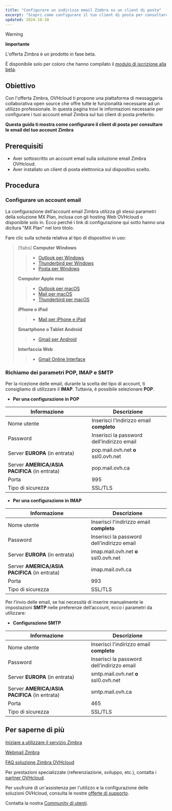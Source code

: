 ```yaml
---
title: "Configurare un indirizzo email Zimbra su un client di posta"
excerpt: "Scopri come configurare il tuo client di posta per consultare le email del tuo account Zimbra"
updated: 2024-10-10
---
```


<style>
.w-400 {
max-width:400px!important;
}
</style>

> [!warning]
>
> **Importante**
>
> L'offerta Zimbra è un prodotto in fase beta.
>
> È disponibile solo per coloro che hanno compilato il [modulo di iscrizione alla beta](https://labs.ovhcloud.com/en/zimbra-beta/).
>

## Obiettivo

Con l'offerta Zimbra, OVHcloud ti propone una piattaforma di messaggeria collaborativa open source che offre tutte le funzionalità necessarie ad un utilizzo professionale. In questa pagina trovi le informazioni necessarie per configurare i tuoi account email Zimbra sul tuo client di posta preferito.

**Questa guida ti mostra come configurare il client di posta per consultare le email del tuo account Zimbra**

## Prerequisiti

- Aver sottoscritto un account email sulla soluzione email Zimbra OVHcloud.
- Aver installato un client di posta elettronica sul dispositivo scelto.

## Procedura

### Configurare un account email <a name="mail-config"></a>

La configurazione dell’account email Zimbra utilizza gli stessi parametri della soluzione MX Plan, inclusa con gli hosting Web OVHcloud o disponibile solo in. Ecco perché i link di configurazione qui sotto hanno una dicitura "MX Plan" nel loro titolo.

Fare clic sulla scheda relativa al tipo di dispositivo in uso:

> [!tabs]
> **Computer Windows**
>>
>> - [Outlook per Windows](/pages/web_cloud/email_and_collaborative_solutions/mx_plan/how_to_configure_outlook_2016)
>> - [Thunderbird per Windows](/pages/web_cloud/email_and_collaborative_solutions/mx_plan/how_to_configure_thunderbird_windows)
>> - [Posta per Windows](/pages/web_cloud/email_and_collaborative_solutions/mx_plan/how_to_configure_windows_10)
>>
> **Computer Apple mac**
>>
>> - [Outlook per macOS](/pages/web_cloud/email_and_collaborative_solutions/mx_plan/how_to_configure_outlook_2016_mac)
>> - [Mail per macOS](/pages/web_cloud/email_and_collaborative_solutions/mx_plan/how_to_configure_mail_macos)
>> - [Thunderbird per macOS](/pages/web_cloud/email_and_collaborative_solutions/mx_plan/how_to_configure_thunderbird_mac)
>>
> **iPhone o iPad**
>>
>> - [Mail per iPhone e iPad](/pages/web_cloud/email_and_collaborative_solutions/mx_plan/how_to_configure_ios)
>>
> **Smartphone o Tablet Android**
>>
>> - [Gmail per Android](/pages/web_cloud/email_and_collaborative_solutions/mx_plan/how_to_configure_android)
>>
> **Interfaccia Web**
>>
>> - [Gmail Online Interface](/pages/web_cloud/email_and_collaborative_solutions/mx_plan/how_to_configure_gmail)
>>

### Richiamo dei parametri POP, IMAP e SMTP <a name="popimap-settings"></a>

Per la ricezione delle email, durante la scelta del tipo di account, ti consigliamo di utilizzare il **IMAP**. Tuttavia, è possibile selezionare **POP**.

- **Per una configurazione in POP**

|Informazione|Descrizione|
|---|---|
|Nome utente|Inserisci l'indirizzo email **completo**|
|Password|Inserisci la password dell’indirizzo email|
|Server **EUROPA** (in entrata)|pop.mail.ovh.net **o** ssl0.ovh.net|
|Server **AMERICA/ASIA PACIFICA** (in entrata)|pop.mail.ovh.ca|
|Porta|995|
|Tipo di sicurezza|SSL/TLS|

- **Per una configurazione in IMAP**

|Informazione|Descrizione|
|---|---|
|Nome utente|Inserisci l'indirizzo email **completo**|
|Password|Inserisci la password dell’indirizzo email|
|Server **EUROPA** (in entrata)|imap.mail.ovh.net **o** ssl0.ovh.net|
|Server **AMERICA/ASIA PACIFICA** (in entrata)|imap.mail.ovh.ca|
|Porta|993|
|Tipo di sicurezza|SSL/TLS|

Per l’invio delle email, se hai necessità di inserire manualmente le impostazioni **SMTP** nelle preferenze dell’account, ecco i parametri da utilizzare:

- **Configurazione SMTP**

|Informazione|Descrizione|
|---|---|
|Nome utente|Inserisci l'indirizzo email **completo**|
|Password|Inserisci la password dell’indirizzo email|
|Server **EUROPA** (in entrata)|smtp.mail.ovh.net **o** ssl0.ovh.net|
|Server **AMERICA/ASIA PACIFICA** (in entrata)|smtp.mail.ovh.ca|
|Porta|465|
|Tipo di sicurezza|SSL/TLS|

## Per saperne di più <a name="go-further"></a>

[Iniziare a utilizzare il servizio Zimbra](/pages/web_cloud/email_and_collaborative_solutions/zimbra/getting_started_zimbra)

[Webmail Zimbra](/pages/web_cloud/email_and_collaborative_solutions/mx_plan/email_zimbra)

[FAQ soluzione Zimbra OVHcloud](/pages/web_cloud/email_and_collaborative_solutions/mx_plan/faq-zimbra)

Per prestazioni specializzate (referenziazione, sviluppo, etc.), contatta i [partner OVHcloud](/links/partner).

Per usufruire di un'assistenza per l'utilizzo e la configurazione delle soluzioni OVHcloud, consulta le nostre [offerte di supporto](/links/support).

Contatta la nostra [Community di utenti](/links/community).